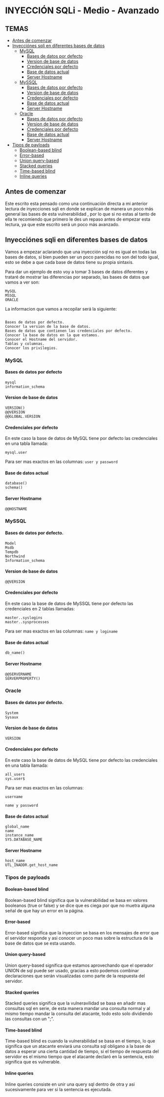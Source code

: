 
# INYECCIÓN SQLi - Medio - Avanzado 
## TEMAS

* [Antes de comenzar](#Antes-de-comenzar)
* [Inyecciónes sqli en diferentes bases de datos](#Inyecciónes-sqli-en-diferentes-bases-de-datos)
    * [MySQL](#MySQL)
      * [Bases de datos por defecto](#Bases-de-datos-por-defecto)
      * [Version de base de datos](#Version-de-base-de-datos)
      * [Credenciales por defecto](#Credenciales-por-defecto)
      * [Base de datos actual](#Base-de-datos-actual)
      * [Server Hostname ](#Server-Hostname)
    * [MySSQL](#MySSQL)
      * [Bases de datos por defecto](#Bases-de-datos-por-defecto)
      * [Version de base de datos](#Version-de-base-de-datos)
      * [Credenciales por defecto](#Credenciales-por-defecto)
      * [Base de datos actual](#Base-de-datos-actual)
      * [Server Hostname ](#Server-Hostname)
    * [Oracle](#Oracle)
      * [Bases de datos por defecto](#Bases-de-datos-por-defecto)
      * [Version de base de datos](#Version-de-base-de-datos)
      * [Credenciales por defecto](#Credenciales-por-defecto)
      * [Base de datos actual](#Base-de-datos-actual)
      * [Server Hostname ](#Server-Hostname)
* [Tipos de payloads](#Tipos-de-payloads)
  * [Boolean-based blind](#Boolean-based-blind)
  * [Error-based](#Error-based)
  * [Union query-based](#Union-query-based)
  * [Stacked queries](#Stacked-queries)
  * [Time-based blind](#Time-based-blind)
  * [Inline queries](#Inline-queries)
   
      
## Antes de comenzar

Este escrito esta pensado como una continuación directa a mi anterior lectura de inyecciones sqli en donde se explican de manera un poco más general las bases de esta vulnerabilidad , por lo que si no estas al tanto de ella te recomiendo que primero le des un repaso antes de empezar esta lectura, ya que este escrito será un poco más avanzado.


## Inyecciónes sqli en diferentes bases de datos

Vamos a empezar aclarando que una inyección sql no es igual en todas las bases de datos, si bien pueden ser un poco parecidas no son del todo igual, esto se debe a que cada base de datos tiene su propia sintaxis. 

Para dar un ejemplo de esto voy a tomar 3 bases de datos diferentes y trataré de mostrar las diferencias por separado, las bases de datos que vamos a ver son:

```
MySQL
MSSQL
ORACLE
```

La informacion que vamos a recopilar será la siguiente:

```

Bases de datos por defecto.
Conocer la version de la base de datos.
Bases de datos que contienen las credenciales por defecto.
Conocer la base de datos en la que estamos.
Conocer el Hostname del servidor.
Tablas y columnas.
Conocer los privilegios.

```

### MySQL

#### Bases de datos por defecto

```
mysql 
information_schema
```
#### Version de base de datos

```
VERSION()
@@VERSION
@@GLOBAL.VERSION
```

#### Credenciales por defecto

En este caso la base de datos de MySQL tiene por defecto las credenciales en una tabla llamada: 

```
mysql.user
```

Para ser mas exactos en las columnas: `user y password`

#### Base de datos actual

```
database()
schema()
```

#### Server Hostname 

```
@@HOSTNAME
```

### MySSQL

#### Bases de datos por defecto.

```
Model
Msdb
Tempdb
Northwind
Information_schema
```
#### Version de base de datos

```
@@VERSION
```

#### Credenciales por defecto

En este caso la base de datos de MySSQL tiene por defecto las credenciales en 2 tablas llamadas: 

```
master..syslogins
master..sysprocesses
```

Para ser mas exactos en las columnas: `name y loginame`

#### Base de datos actual

```
db_name()
```

#### Server Hostname 

```
@@SERVERNAME
SERVERPROPERTY()
```

### Oracle

#### Bases de datos por defecto.

```
System
Sysaux
```
#### Version de base de datos

```
VERSION
```

#### Credenciales por defecto

En este caso la base de datos de MySQL tiene por defecto las credenciales en una tabla llamada: 

```
all_users
sys.user$
```

Para ser mas exactos en las columnas: 

```
username

name y password
```

#### Base de datos actual

```
global_name
name
instance_name
SYS.DATABASE_NAME
```

#### Server Hostname 

```
host_name
UTL_INADDR.get_host_name
```

### Tipos de payloads

#### Boolean-based blind

Boolean-based blind significa que la vulnerabilidad se basa en valores booleanos (true or false) y se dice que es ciega por que no muetra alguna señal de que hay un error en la página.

#### Error-based

Error-based significa que la inyeccion se basa en los mensajes de error que el servidor responde y asi conocer un poco mas sobre la estructura de la base de datos que se esta usando.

#### Union query-based

Union query-based significa que estamos aprovechando que el operador UNION de sql puede ser usado, gracias a esto podemos combinar declaraciones que serán visualizadas como parte de la respuesta del servidor.

#### Stacked queries

Stacked queries significa que la vulneravilidad se basa en añadir mas consultas sql en serie, de esta manera mandar una consulta normal y al mismo tiempo mandar la consulta del atacante, todo esto solo dividiendo las consultas con un ";".

#### Time-based blind

Time-based blind es cuando la vulnerabilidad se basa en el tiempo, lo que significa que un atacante enviará una consulta sql obligano a la base de datos a esperar una cierta cantidad de tiempo, si el tiempo de respuesta del servidor es el mismo tiempo que el atacante declaró en la sentencia, esto significa que es vulnerable.

#### Inline queries

Inline queries consiste en unir una query sql dentro de otra y asi sucesivamente para ver si la sentencia es ejecutada.










